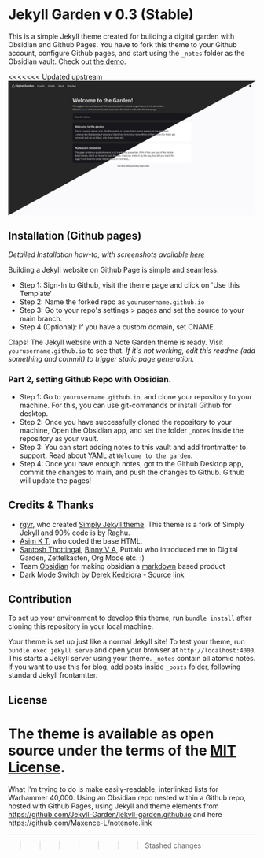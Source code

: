 # Jekyll Garden v 0.3 (Stable)

This is a simple Jekyll theme created for building a digital garden with Obsidian and Github Pages. You have to fork this theme to your Github account, configure Github pages, and start using the `_notes` folder as the Obsidian vault. Check out [the demo](https://jekyll-garden.github.io/). 

<<<<<<< Updated upstream
<img align="center" src="./assets/img/screenshot-mixed.png">

## Installation (Github pages)
_Detailed Installation how-to, with screenshots available [here](https://jekyll-garden.github.io/posts/how-to)_

Building a Jekyll website on Github Page is simple and seamless.

- Step 1: Sign-In to Github, visit the theme page and click on 'Use this Template'
- Step 2: Name the forked repo as `yourusername.github.io`
- Step 3: Go to your repo's settings > pages and set the source to your main branch. 
- Step 4 (Optional): If you have a custom domain, set CNAME. 

Claps! The Jekyll website with a Note Garden theme is ready. Visit  `yourusername.github.io` to see that. 
_If it's not working, edit this readme (add something and commit) to trigger static page generation._

### Part 2, setting Github Repo with Obsidian.

- Step 1: Go to `yourusername.github.io`, and clone your repository to your machine. For this, you can use git-commands or install Github for desktop. 
- Step 2: Once you have successfully cloned the repository to your machine, Open the Obsidian app, and set the folder `_notes` inside the repository as your vault. 
- Step 3: You can start adding notes to this vault and add frontmatter to support. Read about YAML at `Welcome to the garden`.
- Step 4: Once you have enough notes, got to the Github Desktop app, commit the changes to main, and push the changes to Github. Github will update the pages!


## Credits & Thanks
- [rgvr](https://github.com/rgvr), who created [Simply Jekyll theme](https://github.com/rgvr/simply-jekyll). This theme is a fork of Simply Jekyll and 90% code is by Raghu.
- [Asim K T](https://github.com/asimkt), who coded the base HTML.
- [Santosh Thottingal](https://github.com/santhoshtr), [Binny V A](https://github.com/binnyva), Puttalu who introduced me to Digital Garden, Zettelkasten, Org Mode etc. :)
- Team [Obsidian](https://obsidian.md/) for making obsidian a [markdown](https://daringfireball.net/projects/markdown/) based product
- Dark Mode Switch by [Derek Kedziora](https://github.com/derekkedziora) - [Source link](https://github.com/derekkedziora/jekyll-demo/blob/master/scripts/mode-switcher.js)

## Contribution

To set up your environment to develop this theme, run `bundle install` after cloning this repository in your local machine.

Your theme is set up just like a normal Jekyll site! To test your theme, run `bundle exec jekyll serve` and open your browser at `http://localhost:4000`. This starts a Jekyll server using your theme. `_notes` contain all atomic notes. If you want to use this for blog, add posts inside `_posts` folder, following standard Jekyll frontamtter. 

## License

The theme is available as open source under the terms of the [MIT License](http://opensource.org/licenses/MIT).
=======
What I'm trying to do is make easily-readable, interlinked lists for Warhammer 40,000. Using an Obsidian repo nested within a Github repo, hosted with Github Pages, using Jekyll and theme elements from https://github.com/Jekyll-Garden/jekyll-garden.github.io and here https://github.com/Maxence-L/notenote.link



---
>>>>>>> Stashed changes
